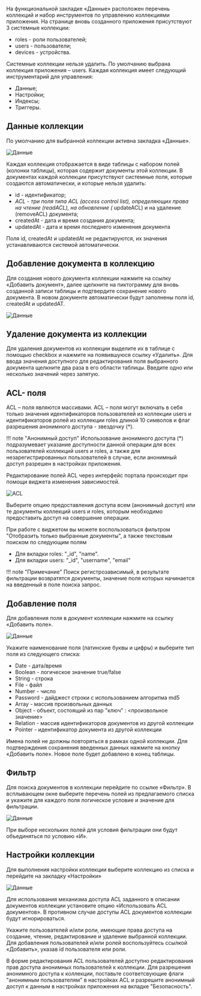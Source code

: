 На функциональной закладке «Данные» расположен перечень коллекций и набор инструментов по управлению коллекциями приложения. На странице вновь созданного приложения присутствуют 3 системные коллекции:

* roles - роли пользователей;
* users - пользователи;
* devices - устройства.

Системные коллекции нельзя удалить. По умолчанию выбрана коллекция приложения – users. Каждая коллекция имеет следующий инструментарий для управления:

* Данные;
* Настройки;
* Индексы;
* Триггеры.

## Данные коллекции

По умолчанию для выбранной коллекции активна закладка «Данные».

![Данные](../img/data.png)

Каждая коллекция отображается в виде таблицы с набором полей (колонки таблицы), которая содержит документы этой коллекции. В документах каждой коллекции присутствуют системные поля, которые создаются автоматически, и которые нельзя удалить:

* id - идентификатор;
* *ACL - три поля типа ACL (access control list), определяющих права на чтение (readACL), на обновление (* updateACL) и на удаление (removeACL) документа;
* createdAt - дата и время создания документа;
* updatedAt - дата и время последнего изменения документа

Поля id, createdAt и updatedAt не редактируются, их значения устанавливаются системой автоматически.

## Добавление документа в коллекцию

Для создания нового документа коллекции нажмите на ссылку «Добавить документ», далее щелкните на пиктограмму для вновь созданной записи таблицы и подтвердите сохранение нового документа. В новом документе автоматически будут заполнены поля id, createdAt и updatedAT.

![Данные](../img/dataadddoc.png)

## Удаление документа из коллекции

Для удаления документов из коллекции выделите их в таблице с помощью checkbox и нажмите на появившуюся ссылку «Удалить». Для ввода значения доступного для редактирования поля выбранного документа щелкните два раза в его области таблицы. Введите одно или несколько значений через запятую.

## ACL- поля

ACL – поля являются массивами. ACL – поля могут включать в себя только значения идентификаторов пользователей из коллекции users и идентификаторов ролей из коллекции roles длиной 10 символов и флаг разрешения анонимного доступа - звездочку (*). 

!!! note "Анонимный доступ"
    Использование анонимного доступа (*) подразумевает указание доступности данной операции для всех пользователей коллекций users и roles, а также для незарегистрированных пользователей в случае, если анонимный доступ разрешен в настройках приложения. 

Редактирование полей ACL через интерфейс портала происходит при помощи виджета изменения зависимостей.

![ACL](../img/acleditor.png)

Выберите опцию предоставления доступа всем (анонимный доступ) или те документы коллекций users и roles, которым необходимо предоставить доступ на совершение операции. 

При работе с виджетом вы можете воспользоваться фильтром "Отобразить только выбранные документы", а также текстовым поиском по следующим полям

* Для вкладки roles: "_id", "name".
* Для вкладки users: "_id", "username", "email"

!!! note "Примечание"
    Поиск регистрозависимый, в результате фильтрации возвратятся документы, значение поля которых начинается на введенный в поле поиска запрос.

## Добавление поля

Для добавления поля в документ коллекции нажмите на ссылку «Добавить поле».

![Данные](../img/dataaddfield.png)

Укажите наименование поля (латинские буквы и цифры) и выберите тип поля из следующего списка:

* Datе - дата/время
* Boolean - логическое значение true/false
* String - строка
* File - файл
* Number - число
* Password - дайджест строки с использованием алгоритма md5
* Array - массив произвольных данных
* Object - объект, состоящий из пар "ключ" : <произвольное значение>
* Relation - массив идентификаторов документов из другой коллекции
* Pointer - идентификатор документа из другой коллекции

Имена полей не должны повторяться в рамках одной коллекции. Для подтверждения сохранения введенных данных нажмите на кнопку «Добавить поле». Новое поле будет добавлено в конец таблицы.

## Фильтр

Для поиска документов в коллекции перейдите по ссылке «Фильтр». В всплывающем окне выберите перечень полей из предлагаемого списка и укажите для каждого поля логическое условие и значение для фильтрации.

![Данные](../img/datafilter.png)


При выборе нескольких полей для условия фильтрации они будут объединяться по условию «И».

## Настройки коллекции

Для выполнения настройки коллекции выберите коллекцию из списка и перейдите на закладку «Настройки»

![Данные](../img/datasettings.png)

Для использования механизма доступа ACL заданного в описании документов коллекции установите опцию «Использовать ACL документов». В противном случае доступы ACL документов коллекции будут игнорироваться.

Укажите пользователей и/или роли, имеющие права доступа на создание, чтение, редактирование и удаление выбранной коллекции. Для добавления пользователей и/или ролей воспользуйтесь ссылкой «Добавить», указав id пользователя или роли.

В форме редактирования ACL пользователей доступно редактирования прав доступа анонимных пользователей к коллекции. Для разрешения анонимного доступа к коллекции, поставьте соответсвующие флаги "анонимным пользователям" в настройках ACL и разрешите анонимный доступ к данным в настройках приложения на вкладке "Безопасность".

